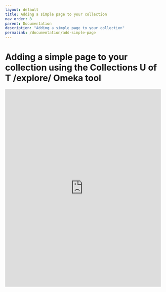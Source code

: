 ```yaml
---
layout: default
title: Adding a simple page to your collection
nav_order: 8
parent: Documentation
description: "Adding a simple page to your collection"
permalink: /documentation/add-simple-page
---
```


# Adding a simple page to your collection using the Collections U of T /explore/ Omeka tool

<iframe src="https://scribehow.com/embed/Add_a_page_to_your_collection__mGEb-jYgTAKCUGsj2ixvxQ?as=scrollable&removeLogo=true" width="100%" height="640" allowfullscreen frameborder="0"></iframe>
